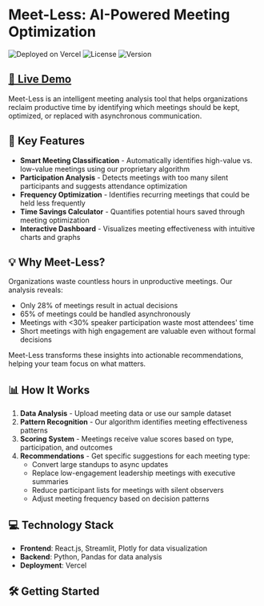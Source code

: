 # Meet-Less: AI-Powered Meeting Optimization

![Deployed on Vercel](https://img.shields.io/badge/deployed%20on-vercel-black)
![License](https://img.shields.io/badge/license-MIT-blue)
![Version](https://img.shields.io/badge/version-0.1.0-green)

## [🔗 Live Demo](https://v0-meeting-optimizer-app.vercel.app/)

Meet-Less is an intelligent meeting analysis tool that helps organizations reclaim productive time by identifying which meetings should be kept, optimized, or replaced with asynchronous communication.

## 🚀 Key Features

- **Smart Meeting Classification** - Automatically identifies high-value vs. low-value meetings using our proprietary algorithm
- **Participation Analysis** - Detects meetings with too many silent participants and suggests attendance optimization
- **Frequency Optimization** - Identifies recurring meetings that could be held less frequently
- **Time Savings Calculator** - Quantifies potential hours saved through meeting optimization
- **Interactive Dashboard** - Visualizes meeting effectiveness with intuitive charts and graphs

## 💡 Why Meet-Less?

Organizations waste countless hours in unproductive meetings. Our analysis reveals:

- Only 28% of meetings result in actual decisions
- 65% of meetings could be handled asynchronously
- Meetings with <30% speaker participation waste most attendees' time
- Short meetings with high engagement are valuable even without formal decisions

Meet-Less transforms these insights into actionable recommendations, helping your team focus on what matters.

## 📊 How It Works

1. **Data Analysis** - Upload meeting data or use our sample dataset
2. **Pattern Recognition** - Our algorithm identifies meeting effectiveness patterns
3. **Scoring System** - Meetings receive value scores based on type, participation, and outcomes
4. **Recommendations** - Get specific suggestions for each meeting type:
   - Convert large standups to async updates
   - Replace low-engagement leadership meetings with executive summaries
   - Reduce participant lists for meetings with silent observers
   - Adjust meeting frequency based on decision patterns

## 💻 Technology Stack

- **Frontend**: React.js, Streamlit, Plotly for data visualization
- **Backend**: Python, Pandas for data analysis
- **Deployment**: Vercel

## 🛠️ Getting Started
